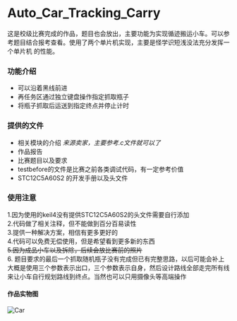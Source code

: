 # Auto_Car_Tracking_Carry
这是校级比赛完成的作品，题目也会放出，主要功能为实现循迹搬运小车。可以参考题目结合报考查看。使用了两个单片机实现，主要是怪学识短浅没法充分发挥一个单片机
的性能。<br>
### 功能介绍  
- 可以沿着黑线前进   
- 再任务区通过独立键盘操作指定抓取瓶子    
- 将瓶子抓取后运送到指定终点并停止计时    

### 提供的文件
- 相关模块的介绍   *来源卖家，主要参考.c文件就可以了*<br>
- 作品报告  
- 比赛题目以及要求  
- testbefore的文件是比赛之前各类调试代码，有一定参考价值
- STC12C5A60S2 的开发手册以及头文件

### 使用注意
1.因为使用的keil4没有提供STC12C5A60S2的头文件需要自行添加   
2.代码做了相关注释，但不能做到百分百易读性  
3.提供一种解决方案，相信有更多更好的    
4.代码可以免费无偿使用，但是希望看到更多新的东西    
~~5.因为成品小车以及拆除，后续会放比赛前的照片~~   
6. 题目要求的最后一个抓取随机瓶子没有完成但已有完整思路，以后可能会补上
大概是使用三个参数表示出口，三个参数表示自身，然后设计路线全部走完所有线来让小车自行规划路线到终点。当然也可以只用摄像头等高端操作  

#### 作品实物图
![Car](https://github.com/Twelvecat/Auto_Car_Tracking_Carry/blob/master/作品实物图.jpg)
